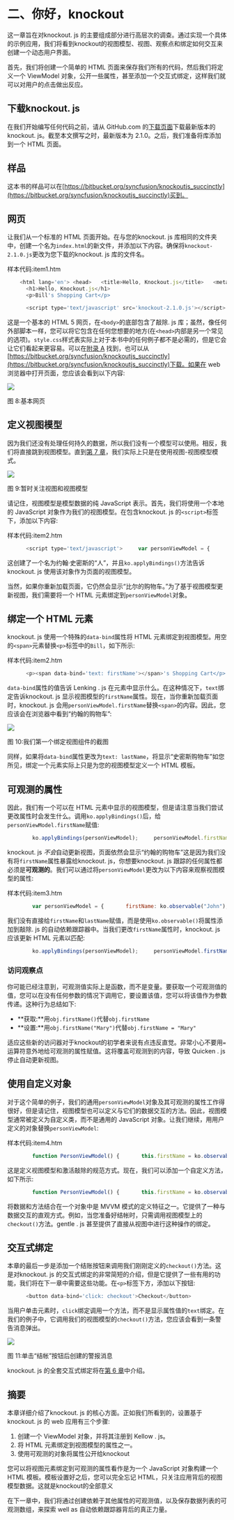 # 二、你好，knockout

这一章旨在对knockout. js 的主要组成部分进行高层次的调查。通过实现一个具体的示例应用，我们将看到knockout的视图模型、视图、观察点和绑定如何交互来创建一个动态用户界面。

首先，我们将创建一个简单的 HTML 页面来保存我们所有的代码，然后我们将定义一个 ViewModel 对象，公开一些属性，甚至添加一个交互式绑定，这样我们就可以对用户的点击做出反应。

## 下载knockout. js

在我们开始编写任何代码之前，请从 GitHub.com 的[下载页面](https://github.com/SteveSanderson/knockout/downloads)下载最新版本的knockout. js。截至本文撰写之时，最新版本为 2.1.0。之后，我们准备将库添加到一个 HTML 页面。

## 样品

这本书的样品可以在[https://bitbucket.org/syncfusion/knockoutjs_succinctly](https://bitbucket.org/syncfusion/knockoutjs_succinctly)买到。

## 网页

让我们从一个标准的 HTML 页面开始。在与您的knockout. js 库相同的文件夹中，创建一个名为`index.html`的新文件，并添加以下内容。确保将`knockout-2.1.0.js`更改为您下载的knockout. js 库的文件名。

样本代码:item1.htm

```js
    <html lang='en'> <head>   <title>Hello, Knockout.js</title>   <meta charset='utf-8' />   <link rel='stylesheet' href='style.css' /> </head> <body>
      <h1>Hello, Knockout.js</h1>
      <p>Bill's Shopping Cart</p>

      <script type='text/javascript' src='knockout-2.1.0.js'></script> </body> </html>

```

这是一个基本的 HTML 5 网页，在`<body>`的底部包含了敲除. js 库；虽然，像任何外部脚本一样，您可以将它包含在任何您想要的地方(在`<head>`内部是另一个常见的选项)。`style.css`样式表实际上对于本书中的任何例子都不是必需的，但是它会让它们看起来更容易。可以在[附录 A](10.html#heading_id_78) 找到，也可以从[https://bitbucket.org/syncfusion/knockoutjs_succinctly](https://bitbucket.org/syncfusion/knockoutjs_succinctly)下载。如果在 web 浏览器中打开页面，您应该会看到以下内容:

![](img/image008.png)

图 8:基本网页

## 定义视图模型

因为我们还没有处理任何持久的数据，所以我们没有一个模型可以使用。相反，我们将直接跳到视图模型。直到[第 7 章](07.html#_Chapter_7_)，我们实际上只是在使用视图-视图模型模式。

![](img/image009.png)

图 9:暂时关注视图和视图模型

请记住，视图模型是模型数据的纯 JavaScript 表示。首先，我们将使用一个本地的 JavaScript 对象作为我们的视图模型。在包含knockout. js 的`<script>`标签下，添加以下内容:

样本代码:item2.htm

```js
      <script type='text/javascript'>     var personViewModel = {       firstName: "John",       lastName: "Smith"     };     ko.applyBindings(personViewModel);   </script> </body>

```

这创建了一个名为约翰·史密斯的“人”，并且`ko.applyBindings()`方法告诉knockout. js 使用该对象作为页面的视图模型。

当然，如果你重新加载页面，它仍然会显示“比尔的购物车。”为了基于视图模型更新视图，我们需要将一个 HTML 元素绑定到`personViewModel`对象。

## 绑定一个 HTML 元素

knockout. js 使用一个特殊的`data-bind`属性将 HTML 元素绑定到视图模型。用空的`<span>`元素替换`<p>`标签中的`Bill`，如下所示:

样本代码:item2.htm

```js
      <p><span data-bind='text: firstName'></span>'s Shopping Cart</p>

```

`data-bind`属性的值告诉 Lenking . js 在元素中显示什么。在这种情况下，`text`绑定告诉knockout. js 显示视图模型的`firstName`属性。现在，当你重新加载页面时，knockout. js 会用`personViewModel.firstName`替换`<span>`的内容。因此，您应该会在浏览器中看到“约翰的购物车”:

![](img/image010.png)

图 10:我们第一个绑定视图组件的截图

同样，如果将`data-bind`属性更改为`text: lastName`，将显示“史密斯购物车”如您所见，绑定一个元素实际上只是为您的视图模型定义一个 HTML 模板。

## 可观测的属性

因此，我们有一个可以在 HTML 元素中显示的视图模型，但是请注意当我们尝试更改属性时会发生什么。调用`ko.applyBindings()`后，给`personViewModel.firstName`赋值:

```js
        ko.applyBindings(personViewModel);     personViewModel.firstName = "Ryan";

```

knockout. js *不会*自动更新视图，页面依然会显示“约翰的购物车”这是因为我们没有将`firstName`属性暴露给knockout. js，你想要knockout. js 跟踪的任何属性都必须是**可观测的**。我们可以通过将`personViewModel`更改为以下内容来观察视图模型的属性:

样本代码:item3.htm

```js
        var personViewModel = {       firstName: ko.observable("John"),       lastName: ko.observable("Smith")     };

```

我们没有直接给`firstName`和`lastName`赋值，而是使用`ko.observable()`将属性添加到敲除. js 的自动依赖跟踪器中。当我们更改`firstName`属性时，knockout. js 应该更新 HTML 元素以匹配:

```js
        ko.applyBindings(personViewModel);     personViewModel.firstName("Ryan");

```

### 访问观察点

你可能已经注意到，可观测值实际上是函数，而不是变量。要获取一个可观测值的值，您可以在没有任何参数的情况下调用它，要设置该值，您可以将该值作为参数传递。这种行为总结如下:

*   **获取:**用`obj.firstName()`代替`obj.firstName`
*   **设置:**用`obj.firstName("Mary")`代替`obj.firstName = "Mary"`

适应这些新的访问器对于knockout的初学者来说有点违反直觉。非常小心不要用`=`运算符意外地给可观测的属性赋值。这将覆盖可观测到的内容，导致 Quicken . js 停止自动更新视图。

## 使用自定义对象

对于这个简单的例子，我们的通用`personViewModel`对象及其可观测的属性工作得很好，但是请记住，视图模型也可以定义与它们的数据交互的方法。因此，视图模型通常被定义为自定义类，而不是通用的 JavaScript 对象。让我们继续，用用户定义的对象替换`personViewModel`:

样本代码:item4.htm

```js
        function PersonViewModel() {       this.firstName = ko.observable("John");       this.lastName = ko.observable("Smith");     };     ko.applyBindings(new PersonViewModel());

```

这是定义视图模型和激活敲除的规范方式。现在，我们可以添加一个自定义方法，如下所示:

```js
        function PersonViewModel() {       this.firstName = ko.observable("John");       this.lastName = ko.observable("Smith");       this.checkout = function() {         alert("Trying to check out!");       };     };

```

将数据和方法结合在一个对象中是 MVVM 模式的定义特征之一。它提供了一种与数据交互的直观方式。例如，当您准备好结帐时，只需调用视图模型上的`checkout()`方法。gentle . js 甚至提供了直接从视图中进行这种操作的绑定。

## 交互式绑定

本章的最后一步是添加一个结账按钮来调用我们刚刚定义的`checkout()`方法。这是对knockout. js 的交互式绑定的非常简短的介绍，但是它提供了一些有用的功能，我们将在下一章中需要这些功能。在`<p>`标签下方，添加以下按钮:

```js
      <button data-bind='click: checkout'>Checkout</button>

```

当用户单击元素时，`click`绑定调用一个方法，而不是显示属性值的`text`绑定。在我们的例子中，它调用我们的视图模型的`checkout()`方法，您应该会看到一条警告消息弹出。

![](img/image011.png)

图 11:单击“结帐”按钮后创建的警报消息

knockout. js 的全套交互式绑定将在[第 6 章](06.html#_Chapter_6_Interactive)中介绍。

## 摘要

本章详细介绍了knockout. js 的核心方面。正如我们所看到的，设置基于knockout. js 的 web 应用有三个步骤:

1.  创建一个 ViewModel 对象，并将其注册到 Kellow . js。
2.  将 HTML 元素绑定到视图模型的属性之一。
3.  使用可观测的对象将属性公开给knockout

您可以将视图元素绑定到可观测的属性看作是为一个 JavaScript 对象构建一个 HTML 模板。模板设置好之后，您可以完全忘记 HTML，只关注应用背后的视图模型数据。这就是knockout的全部意义

在下一章中，我们将通过创建依赖于其他属性的可观测值，以及保存数据列表的可观测数组，来探索 well as 自动依赖跟踪器背后的真正力量。